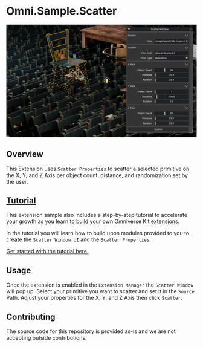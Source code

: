 # Omni.Sample.Scatter 

![](https://github.com/NVIDIA-Omniverse/kit-extension-sample-scatter/raw/main/exts/omni.example.ui_scatter_tool/data/preview.png)
​
## Overview

This Extension uses `Scatter Properties` to scatter a selected primitive on the X, Y, and Z Axis per object count, distance, and randomization set by the user.
​
## [Tutorial](https://github.com/NVIDIA-Omniverse/kit-extension-sample-scatter/blob/main/exts/omni.example.ui_scatter_tool/Tutorial/Scatter_Tool_Guide.md)

This extension sample also includes a step-by-step tutorial to accelerate your growth as you learn to build your own Omniverse Kit extensions. 

In the tutorial you will learn how to build upon modules provided to you to create the `Scatter Window UI` and the `Scatter Properties`.

​[Get started with the tutorial here.](https://github.com/NVIDIA-Omniverse/kit-extension-sample-scatter/blob/main/exts/omni.example.ui_scatter_tool/Tutorial/Scatter_Tool_Guide.md)

## Usage

Once the extension is enabled in the `Extension Manager` the `Scatter Window` will pop up. Select your primitive you want to scatter and set it in the `Source` Path. Adjust your properties for the X, Y, and Z Axis then click `Scatter`.
​


## Contributing
The source code for this repository is provided as-is and we are not accepting outside contributions.
